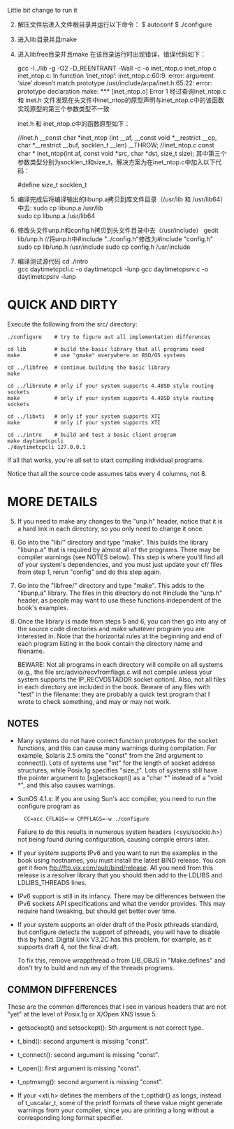 Little bit change to run it

2. 解压文件后进入文件根目录并运行以下命令：
  $ autoconf
  $ ./configure
3. 进入lib目录并且make

4. 进入libfree目录并且make
   在该目录运行时出现错误，错误代码如下：

   gcc -I../lib -g -O2 -D_REENTRANT -Wall   -c -o inet_ntop.o inet_ntop.c
   inet_ntop.c: In function ‘inet_ntop’:
   inet_ntop.c:60:9: error: argument ‘size’ doesn’t match prototype
   /usr/include/arpa/inet.h:65:22: error: prototype declaration
   make: *** [inet_ntop.o] Error 1
    经过查询inet_ntop.c 和 inet.h 文件发现在头文件中inet_ntop的原型声明与inet_ntop.c中的该函数实现原型的第三个参数类型不一致

   inet.h 和 inet_ntop.c中的函数原型如下：

   //inet.h
   __const char *inet_ntop (int __af, __const void *__restrict __cp, char *__restrict __buf, socklen_t __len) __THROW;
   //inet_ntop.c
   const char *
   inet_ntop(int af, const void *src, char *dst, size_t size);
   其中第三个参数类型分别为socklen_t和size_t，解决方案为在inet_ntop.c中加入以下代码：

   #define size_t socklen_t


 5. 编译完成后将编译输出的libunp.a拷贝到库文件目录（/usr/lib 和 /usr/lib64）中去:
   sudo cp libunp.a /usr/lib  
   sudo cp libunp.a /usr/lib64 
   
6. 修改头文件unp.h和config.h拷贝到头文件目录中去（/usr/include）
   gedit lib/unp.h   //将unp.h中#include "../config.h"修改为#include "config.h"
   sudo cp lib/unp.h /usr/include
   sudo cp config.h /usr/include
   
7. 编译测试源代码
 cd ./intro  
 gcc daytimetcpcli.c -o daytimetcpcli -lunp
 gcc daytimetcpsrv.c -o daytimetcpsrv -lunp

QUICK AND DIRTY
===============

Execute the following from the src/ directory:

    ./configure    # try to figure out all implementation differences

    cd lib         # build the basic library that all programs need
    make           # use "gmake" everywhere on BSD/OS systems

    cd ../libfree  # continue building the basic library
    make

    cd ../libroute # only if your system supports 4.4BSD style routing sockets
    make           # only if your system supports 4.4BSD style routing sockets

    cd ../libxti   # only if your system supports XTI
    make           # only if your system supports XTI

    cd ../intro    # build and test a basic client program
    make daytimetcpcli
    ./daytimetcpcli 127.0.0.1

If all that works, you're all set to start compiling individual programs.

Notice that all the source code assumes tabs every 4 columns, not 8.

MORE DETAILS
============

5.  If you need to make any changes to the "unp.h" header, notice that it
    is a hard link in each directory, so you only need to change it once.

6.  Go into the "lib/" directory and type "make".  This builds the library
    "libunp.a" that is required by almost all of the programs.  There may
    be compiler warnings (see NOTES below).  This step is where you'll find
    all of your system's dependencies, and you must just update your cf/
    files from step 1, rerun "config" and do this step again.

6.  Go into the "libfree/" directory and type "make".  This adds to the
    "libunp.a" library.  The files in this directory do not #include
    the "unp.h" header, as people may want to use these functions
    independent of the book's examples.

8.  Once the library is made from steps 5 and 6, you can then go into any
    of the source code directories and make whatever program you are
    interested in.  Note that the horizontal rules at the beginning and
    end of each program listing in the book contain the directory name and
    filename.

    BEWARE: Not all programs in each directory will compile on all systems
    (e.g., the file src/advio/recvfromflags.c will not compile unless your
    system supports the IP_RECVDSTADDR socket option).  Also, not all files
    in each directory are included in the book.  Beware of any files with
    "test" in the filename: they are probably a quick test program that I
    wrote to check something, and may or may not work.

NOTES
-----

- Many systems do not have correct function prototypes for the socket
  functions, and this can cause many warnings during compilation.
  For example, Solaris 2.5 omits the "const" from the 2nd argument
  to connect().  Lots of systems use "int" for the length of socket
  address structures, while Posix.1g specifies "size_t".  Lots of
  systems still have the pointer argument to [sg]etsockopt() as a
  "char *" instead of a "void *", and this also causes warnings.

- SunOS 4.1.x: If you are using Sun's acc compiler, you need to run
  the configure program as

        CC=acc CFLAGS=-w CPPFLAGS=-w ./configure

  Failure to do this results in numerous system headers (<sys/sockio.h>)
  not being found during configuration, causing compile errors later.

- If your system supports IPv6 and you want to run the examples in the
  book using hostnames, you must install the latest BIND release.  You
  can get it from ftp://ftp.vix.com/pub/bind/release.  All you need from
  this release is a resolver library that you should then add to the
  LDLIBS and LDLIBS_THREADS lines.

- IPv6 support is still in its infancy.  There may be differences
  between the IPv6 sockets API specifications and what the vendor
  provides.  This may require hand tweaking, but should get better
  over time.

- If your system supports an older draft of the Posix pthreads standard,
  but configure detects the support of pthreads, you will have to disable
  this by hand.  Digital Unix V3.2C has this problem, for example, as it
  supports draft 4, not the final draft.

  To fix this, remove wrappthread.o from LIB_OBJS in "Make.defines" and
  don't try to build and run any of the threads programs.

COMMON DIFFERENCES
------------------

These are the common differences that I see in various headers that are
not "yet" at the level of Posix.1g or X/Open XNS Issue 5.

- getsockopt() and setsockopt(): 5th argument is not correct type.

- t_bind(): second argument is missing "const".

- t_connect(): second argument is missing "const".

- t_open(): first argument is missing "const".

- t_optmsmg(): second argument is missing "const".

- If your <xti.h> defines the members of the t_opthdr{} as longs,
  instead of t_uscalar_t, some of the printf formats of these value
  might generate warnings from your compiler, since you are printing
  a long without a corresponding long format specifier.

